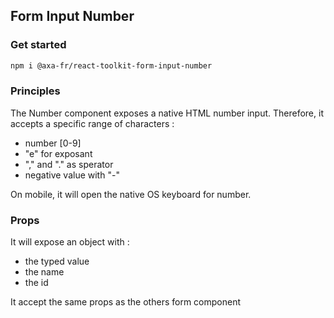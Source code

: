 ## Form Input Number

### Get started

```sh
npm i @axa-fr/react-toolkit-form-input-number
```

### Principles

The Number component exposes a native HTML number input. Therefore, it accepts a specific range of characters :

- number [0-9]
- "e" for exposant
- "," and "." as sperator
- negative value with "-"

On mobile, it will open the native OS keyboard for number.

### Props

It will expose an object with :

- the typed value
- the name
- the id

It accept the same props as the others form component
